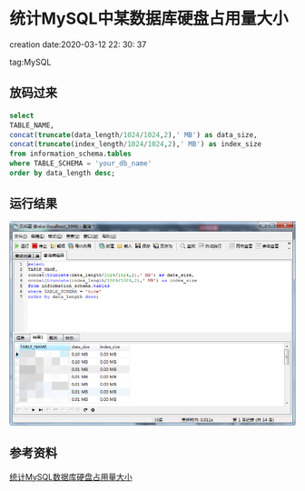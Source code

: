 # 统计MySQL中某数据库硬盘占用量大小 #

creation date:2020-03-12 22: 30: 37

tag:MySQL

## 放码过来 ##

```sql
select 
TABLE_NAME, 
concat(truncate(data_length/1024/1024,2),' MB') as data_size,
concat(truncate(index_length/1024/1024,2),' MB') as index_size
from information_schema.tables 
where TABLE_SCHEMA = 'your_db_name'
order by data_length desc;
```
## 运行结果 ##

![](image/01.png)

## 参考资料 ##

[统计MySQL数据库硬盘占用量大小](https://blog.csdn.net/weixin_34186128/article/details/93547040)

